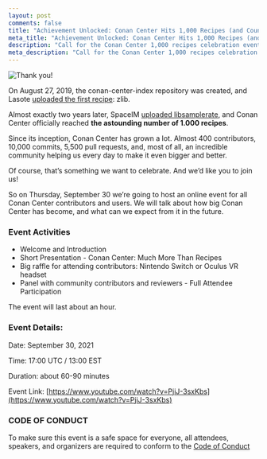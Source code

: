 ```yaml
---
layout: post
comments: false
title: "Achievement Unlocked: Conan Center Hits 1,000 Recipes (and Counting)"
meta_title: "Achievement Unlocked: Conan Center Hits 1,000 Recipes (and Counting)"
description: "Call for the Conan Center 1,000 recipes celebration event"
meta_description: "Call for the Conan Center 1,000 recipes celebration event"
---
```


<p class="centered">
    <img src="{{ site.baseurl }}/assets/post_images/2021-09-22/1000_recipes.jpg" align="center" alt="Thank you!"/>
</p>

On August 27, 2019, the conan-center-index repository was created, and Lasote
[uploaded the first recipe](https://github.com/conan-io/conan-center-index/commit/b39b3889147fd84643e1b65a433934343eb70ff4):
zlib.

Almost exactly two years later, SpaceIM
[uploaded libsamplerate](https://github.com/conan-io/conan-center-index/commit/9bc281eac017bd33a5cf221e289a0a10ad0ffdfb),
and Conan Center officially reached **the astounding number of 1.000 recipes**.

Since its inception, Conan Center has grown a lot. Almost 400 contributors, 10,000 commits, 5,500
pull requests, and, most of all, an incredible community helping us every day to make it even bigger
and better.

Of course, that’s something we want to celebrate. And we’d like you to join us!

So on Thursday, September 30 we’re going to host an online event for all Conan Center contributors
and users. We will talk about how big Conan Center has become, and what can we expect from it in the
future.

### Event Activities

* Welcome and Introduction
* Short Presentation - Conan Center: Much More Than Recipes
* Big raffle for attending contributors: Nintendo Switch or Oculus VR headset
* Panel with community contributors and reviewers - Full Attendee Participation

The event will last about an hour.

### Event Details:

Date: September 30, 2021

Time: 17:00 UTC / 13:00 EST

Duration: about 60-90 minutes

Event Link: [https://www.youtube.com/watch?v=PjiJ-3sxKbs](https://www.youtube.com/watch?v=PjiJ-3sxKbs)

### CODE OF CONDUCT
To make sure this event is a safe space for everyone, all attendees, speakers, and organizers are
required to conform to the [Code of Conduct](https://github.com/conan-io/code-of-conduct/blob/main/1000-recipes.md)
